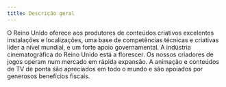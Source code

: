 ```yaml
---
title: Descrição geral 
---
```

O Reino Unido oferece aos produtores de conteúdos criativos excelentes instalações e localizações, uma base de competências técnicas e criativas líder a nível mundial, e um forte apoio governamental.
A indústria cinematográfica do Reino Unido está a florescer. Os nossos criadores de jogos operam num mercado em rápida expansão.  A animação e conteúdos de TV de ponta são apreciados em todo o mundo e são apoiados por generosos benefícios fiscais. 